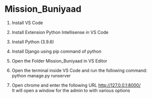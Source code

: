 # Mission_Buniyaad

1. Install VS Code
2. Install Extension Python Intellisense in VS Code
2. Install Python (3.9.6)
3. Install Django using pip command of python
4. Open the Folder Mission_Buniyaad in VS Editor
5. Open the terminal inside VS Code and run the following command:
	python manage.py runserver

6. Open chrome and enter the following URL
	http://127.0.0.1:8000/<br>
It will open a window for the admin to with various options<br>

